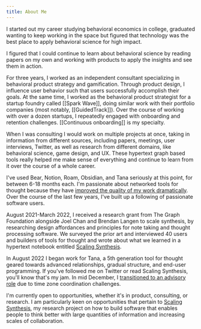 ```yaml
---
title: About Me
---
```


I started out my career studying behavioral economics in college, graduated wanting to keep working in the space but figured that technology was the best place to apply behavioral science for high impact.

I figured that I could continue to learn about behavioral science by reading papers on my own and working with products to apply the insights and see them in action.

For three years, I worked as an independent consultant specializing in behavioral product strategy and gamification. Through product design, I influence user behavior such that users successfully accomplish their goals. At the same time, I worked as the behavioral product strategist for a startup foundry called [[Spark Wave]], doing similar work with their portfolio companies (most notably, [[GuidedTrack]]). Over the course of working with over a dozen startups, I repeatedly engaged with onboarding and retention challenges. [[Continuous onboarding]] is my specialty.

When I was consulting I would work on multiple projects at once, taking in information from different sources, including papers, meetings, user interviews, Twitter, as well as research from different domains, like behavioral science, game design, and UX. These hypertext graph based tools really helped me make sense of everything and continue to learn from it over the course of a whole career.

I've used Bear, Notion, Roam, Obsidian, and Tana seriously at this point, for between 6-18 months each. I'm passionate about networked tools for thought because they have [improved the quality of my work dramatically](https://roambrain.com/brainstorming-with-myself-systematic-creativity-in-roam/). Over the course of the last few years, I've built up a following of passionate software users.

August 2021-March 2022, I received a research grant from The Graph Foundation alongside Joel Chan and Brendan Langen to scale synthesis, by researching design affordances and principles for note taking and thought processing software. We surveyed the prior art and interviewed 40 users and builders of tools for thought and wrote about what we learned in a hypertext notebook entitled [Scaling Synthesis](https://scalingsynthesis.com/).

In August 2022 I began work for Tana, a 5th generation tool for thought geared towards advanced relationships, gradual structure, and end-user programming. If you've followed me on Twitter or read Scaling Synthesis, you'll know that's my jam. In mid December, I [transitioned to an advisory role](https://twitter.com/RobertHaisfield/status/1617626235605258241?s=20) due to time zone coordination challenges.

I'm currently open to opportunities, whether it's in product, consulting, or research. I am particularly keen on opportunities that pertain to [Scaling Synthesis](https://scalingsynthesis.com/), my research project on how to build software that enables people to think better with large quantities of information and increasing scales of collaboration.
